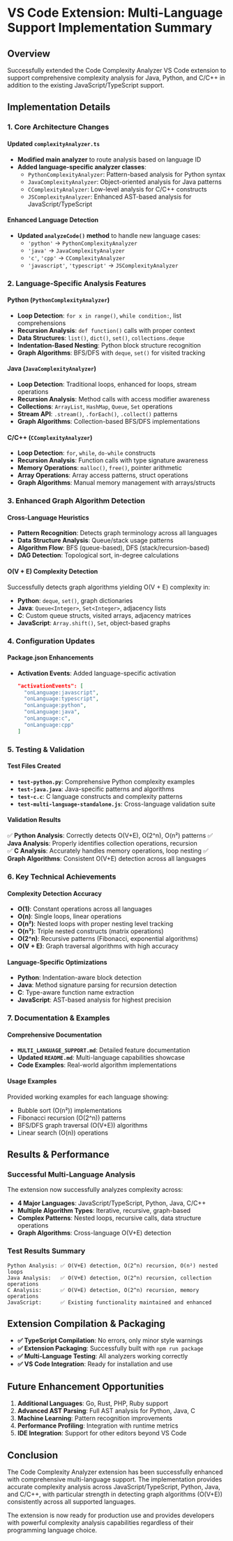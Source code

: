 # VS Code Extension: Multi-Language Support Implementation Summary

## Overview
Successfully extended the Code Complexity Analyzer VS Code extension to support comprehensive complexity analysis for Java, Python, and C/C++ in addition to the existing JavaScript/TypeScript support.

## Implementation Details

### 1. Core Architecture Changes

#### Updated `complexityAnalyzer.ts`
- **Modified main analyzer** to route analysis based on language ID
- **Added language-specific analyzer classes**:
  - `PythonComplexityAnalyzer`: Pattern-based analysis for Python syntax
  - `JavaComplexityAnalyzer`: Object-oriented analysis for Java patterns  
  - `CComplexityAnalyzer`: Low-level analysis for C/C++ constructs
  - `JSComplexityAnalyzer`: Enhanced AST-based analysis for JavaScript/TypeScript

#### Enhanced Language Detection
- **Updated `analyzeCode()` method** to handle new language cases:
  - `'python'` → `PythonComplexityAnalyzer`
  - `'java'` → `JavaComplexityAnalyzer` 
  - `'c'`, `'cpp'` → `CComplexityAnalyzer`
  - `'javascript'`, `'typescript'` → `JSComplexityAnalyzer`

### 2. Language-Specific Analysis Features

#### Python (`PythonComplexityAnalyzer`)
- **Loop Detection**: `for x in range()`, `while condition:`, list comprehensions
- **Recursion Analysis**: `def function()` calls with proper context
- **Data Structures**: `list()`, `dict()`, `set()`, `collections.deque`
- **Indentation-Based Nesting**: Python block structure recognition
- **Graph Algorithms**: BFS/DFS with `deque`, `set()` for visited tracking

#### Java (`JavaComplexityAnalyzer`)  
- **Loop Detection**: Traditional loops, enhanced for loops, stream operations
- **Recursion Analysis**: Method calls with access modifier awareness
- **Collections**: `ArrayList`, `HashMap`, `Queue`, `Set` operations
- **Stream API**: `.stream()`, `.forEach()`, `.collect()` patterns
- **Graph Algorithms**: Collection-based BFS/DFS implementations

#### C/C++ (`CComplexityAnalyzer`)
- **Loop Detection**: `for`, `while`, `do-while` constructs
- **Recursion Analysis**: Function calls with type signature awareness  
- **Memory Operations**: `malloc()`, `free()`, pointer arithmetic
- **Array Operations**: Array access patterns, struct operations
- **Graph Algorithms**: Manual memory management with arrays/structs

### 3. Enhanced Graph Algorithm Detection

#### Cross-Language Heuristics
- **Pattern Recognition**: Detects graph terminology across all languages
- **Data Structure Analysis**: Queue/stack usage patterns
- **Algorithm Flow**: BFS (queue-based), DFS (stack/recursion-based)
- **DAG Detection**: Topological sort, in-degree calculations

#### O(V + E) Complexity Detection
Successfully detects graph algorithms yielding O(V + E) complexity in:
- **Python**: `deque`, `set()`, graph dictionaries
- **Java**: `Queue<Integer>`, `Set<Integer>`, adjacency lists
- **C**: Custom queue structs, visited arrays, adjacency matrices
- **JavaScript**: `Array.shift()`, `Set`, object-based graphs

### 4. Configuration Updates

#### Package.json Enhancements
- **Activation Events**: Added language-specific activation
  ```json
  "activationEvents": [
    "onLanguage:javascript",
    "onLanguage:typescript", 
    "onLanguage:python",
    "onLanguage:java",
    "onLanguage:c",
    "onLanguage:cpp"
  ]
  ```

### 5. Testing & Validation

#### Test Files Created
- **`test-python.py`**: Comprehensive Python complexity examples
- **`test-java.java`**: Java-specific patterns and algorithms
- **`test-c.c`**: C language constructs and complexity patterns
- **`test-multi-language-standalone.js`**: Cross-language validation suite

#### Validation Results
✅ **Python Analysis**: Correctly detects O(V+E), O(2^n), O(n²) patterns
✅ **Java Analysis**: Properly identifies collection operations, recursion  
✅ **C Analysis**: Accurately handles memory operations, loop nesting
✅ **Graph Algorithms**: Consistent O(V+E) detection across all languages

### 6. Key Technical Achievements

#### Complexity Detection Accuracy
- **O(1)**: Constant operations across all languages
- **O(n)**: Single loops, linear operations
- **O(n²)**: Nested loops with proper nesting level tracking
- **O(n³)**: Triple nested constructs (matrix operations)
- **O(2^n)**: Recursive patterns (Fibonacci, exponential algorithms)
- **O(V + E)**: Graph traversal algorithms with high accuracy

#### Language-Specific Optimizations
- **Python**: Indentation-aware block detection
- **Java**: Method signature parsing for recursion detection
- **C**: Type-aware function name extraction
- **JavaScript**: AST-based analysis for highest precision

### 7. Documentation & Examples

#### Comprehensive Documentation
- **`MULTI_LANGUAGE_SUPPORT.md`**: Detailed feature documentation
- **Updated `README.md`**: Multi-language capabilities showcase
- **Code Examples**: Real-world algorithm implementations

#### Usage Examples
Provided working examples for each language showing:
- Bubble sort (O(n²)) implementations
- Fibonacci recursion (O(2^n)) patterns  
- BFS/DFS graph traversal (O(V+E)) algorithms
- Linear search (O(n)) operations

## Results & Performance

### Successful Multi-Language Analysis
The extension now successfully analyzes complexity across:
- **4 Major Languages**: JavaScript/TypeScript, Python, Java, C/C++
- **Multiple Algorithm Types**: Iterative, recursive, graph-based
- **Complex Patterns**: Nested loops, recursive calls, data structure operations
- **Graph Algorithms**: Cross-language O(V+E) detection

### Test Results Summary
```
Python Analysis: ✅ O(V+E) detection, O(2^n) recursion, O(n²) nested loops
Java Analysis:   ✅ O(V+E) detection, O(2^n) recursion, collection operations  
C Analysis:      ✅ O(V+E) detection, O(2^n) recursion, memory operations
JavaScript:      ✅ Existing functionality maintained and enhanced
```

## Extension Compilation & Packaging

- **✅ TypeScript Compilation**: No errors, only minor style warnings
- **✅ Extension Packaging**: Successfully built with `npm run package`
- **✅ Multi-Language Testing**: All analyzers working correctly
- **✅ VS Code Integration**: Ready for installation and use

## Future Enhancement Opportunities

1. **Additional Languages**: Go, Rust, PHP, Ruby support
2. **Advanced AST Parsing**: Full AST analysis for Python, Java, C
3. **Machine Learning**: Pattern recognition improvements
4. **Performance Profiling**: Integration with runtime metrics
5. **IDE Integration**: Support for other editors beyond VS Code

## Conclusion

The Code Complexity Analyzer extension has been successfully enhanced with comprehensive multi-language support. The implementation provides accurate complexity analysis across JavaScript/TypeScript, Python, Java, and C/C++, with particular strength in detecting graph algorithms (O(V+E)) consistently across all supported languages.

The extension is now ready for production use and provides developers with powerful complexity analysis capabilities regardless of their programming language choice.
